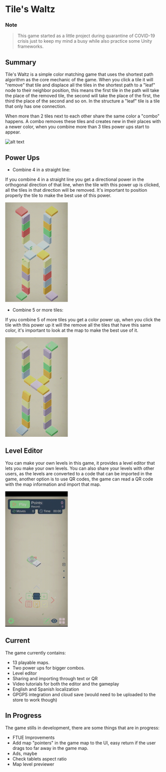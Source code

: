 # Tile's Waltz

### Note

> This game started as a little project during quarantine of COVID-19 crisis just to keep my mind a busy while also practice some Unity frameworks.

## Summary

Tile's Waltz is a simple color matching game that uses the shortest path algorithm as the core mechanic of the game. When you click a tile it will "remove" that tile and displace all the tiles in the shortest path to a "leaf" node to their neighbor position, this means the first tile in the path will take the place of the removed tile, the second will take the place of the first, the third the place of the second and so on. In the structure a "leaf" tile is a tile that only has one connection.

When more than 2 tiles next to each other share the same color a "combo" happens. A combo removes these tiles and creates new in their places with a newer color, when you combine more than 3 tiles power ups start to appear.

<img src="Media/Animated/summary.gif" alt="alt text" width="200">

## Power Ups

* Combine 4 in a straight line:

If you combine 4 in a straight line you get a directional power in the orthogonal direction of that line, when the tile with this power up is clicked, all the tiles in that direction will be removed. It's important to position properly the tile to make the best use of this power.

<img src="Media/Animated/dir1.gif" alt="alt text" width="200">

* Combine 5 or more tiles:

If you combine 5 of more tiles you get a color power up, when you click the tile with this power up it will the remove all the tiles that have this same color, it's important to look at the map to make the best use of it.

<img src="Media/Animated/color1.gif" alt="alt text" width="200">

## Level Editor

You can make your own levels in this game, it provides a level editor that lets you make your own levels. You can also share your levels with other users, as the levels are converted to a code that can be imported in the game, another option is to use QR codes, the game can read a QR code with the map information and import that map.

<img src="Media/Animated/build1.gif" alt="alt text" width="200">

## Current

The game currently contains:

* 13 playable maps.
* Two power ups for bigger combos.
* Level editor
* Sharing and importing through text or QR
* Video tutorials for both the editor and the gameplay
* English and Spanish localization
* GPGPS integration and cloud save (would need to be uploaded to the store to work though)

## In Progress

The game stills in development, there are some things that are in progress:

* FTUE Improvements
* Add map "pointers" in the game map to the UI, easy return if the user drags too far away in the game map.
* Ads, maybe
* Check tablets aspect ratio
* Map level previewer